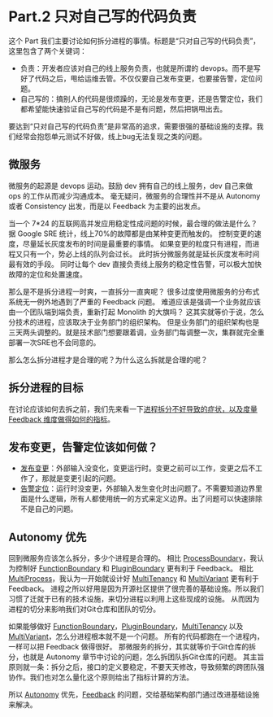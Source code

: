 # Part.2 只对自己写的代码负责

这个 Part 我们主要讨论如何拆分进程的事情。标题是“只对自己写的代码负责”，这里包含了两个关键词：

* 负责：开发者应该对自己的线上服务负责，也就是所谓的 devops。而不是写好了代码之后，甩给运维去管。不仅仅要自己发布变更，也要接告警，定位问题。
* 自己写的：搞别人的代码是很烦躁的，无论是发布变更，还是告警定位，我们都希望能快速验证自己写的代码是不是有问题，然后把锅甩出去。

要达到“只对自己写的代码负责”是非常高的追求，需要很强的基础设施的支撑。我们经常会抱怨单元测试不好做，线上bug无法复现之类的问题。

## 微服务

微服务的起源是 devops 运动。鼓励 dev 拥有自己的线上服务，dev 自己来做 ops 的工作从而减少沟通成本。
毫无疑问，微服务的合理性并不是从 Autonomy 或者 Consistency 出发，而是以 Feedback 为主要的出发点。

当一个 7*24 的互联网高并发应用稳定性成问题的时候，最合理的做法是什么？据 Google SRE 统计，线上70%的故障都是由某种变更而触发的。
控制变更的速度，尽量延长灰度发布的时间是最重要的事情。
如果变更的粒度只有进程，而进程又只有一个，势必上线的队列会过长。
此时拆分微服务就是延长灰度发布时间最有效的手段。
同时让每个 dev 直接负责线上服务的稳定性告警，可以极大加快故障的定位和处置速度。

那么是不是拆分进程一时爽，一直拆分一直爽呢？
很多过度使用微服务的分布式系统无一例外地遇到了严重的 Feedback 问题。
难道应该是强调一个业务就应该由一个团队端到端负责，重新打起 Monolith 的大旗吗？
这其实就等价于说，怎么分技术的进程，应该取决于业务部门的组织架构。
但是业务部门的组织架构也是三天两头调整的。就是技术部门想要跟着调，业务部门每调整一次，集群就完全重部署一次SRE也不会同意的。

那么怎么拆分进程才是合理的呢？为什么这么拆就是合理的呢？

## 拆分进程的目标

在讨论应该如何去拆之前，我们先来看一下[进程拆分不好导致的症状，以及度量 Feedback 维度做得如何的指标](./FeedbackMetrics.md)。

## 发布变更，告警定位该如何做？

* [发布变更](./ControlChange.md)：外部输入没变化，变更运行时。变更之前可以工作，变更之后不工作了，那就是变更引起的问题。
* [告警定位](./ControlBoundary.md)：运行时没变更，外部输入发生变化时出问题了。不需要知道边界里面是什么逻辑，所有人都使用统一的方式来定义边界。出了问题可以快速排除不是自己的问题。

## Autonomy 优先

回到微服务应该怎么拆分，多少个进程是合理的。
相比 [ProcessBoundary](./ProcessBoundary/README.md)，我认为控制好 [FunctionBoundary](./FunctionBoundary/README.md) 和 [PluginBoundary](./PluginBoundary/README.md) 更有利于 Feedback。
相比 [MultiProcess](./MultiProcess/README.md)，我认为一开始就设计好 [MultiTenancy](./MultiTenancy/README.md) 和 [MultiVariant](./MultiVariant/README.md) 更有利于 Feedback。
进程之所以好用是因为开源社区提供了很完善的基础设施。所以我们习惯了迁就于已有的技术设施，来切分进程以利用上这些现成的设施。
从而因为进程的切分来影响我们对Git仓库和团队的切分。

如果能够做好 [FunctionBoundary](./FunctionBoundary/README.md)，[PluginBoundary](./PluginBoundary/README.md)，[MultiTenancy](./MultiTenancy/README.md) 以及 [MultiVariant](./MultiVariant/README.md)，怎么分进程根本就不是一个问题。
所有的代码都跑在一个进程内，一样可以把 Feedback 做得很好。
那微服务的拆分，其实就等价于Git仓库的拆分，也就是 Autonomy 章节中讨论的问题，怎么拆团队拆Git仓库的问题。
其主旨原则就一条：拆分之后，接口的定义要稳定，不要天天修改，导致频繁的跨团队强协作。我们也对怎么量化这个原则给出了指标计算的方法。

所以 [Autonomy](../Part1/AutonomyMetrics.md) 优先，[Feedback](./FeedbackMetrics.md) 的问题，交给基础架构部门通过改进基础设施来解决。